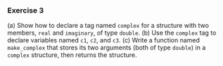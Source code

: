 ### Exercise 3
(a) Show how to declare a tag named `complex` for a structure with two members, `real` and `imaginary`, of type `double`.
(b) Use the `complex` tag to declare variables named `c1`, `c2`, and `c3`.
(c) Write a function named `make_complex` that stores its two arguments (both of type `double`) in a `complex` structure, then returns the structure.